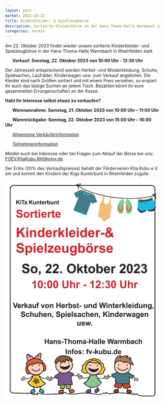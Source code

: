 ```yaml
---
layout: post
market: 2023-10-22
title: Kinderkleider- & Spielzeugbörse
description: Sortierte Kleiderbörse in der Hans-Thoma-Halle Warmbach in Rheinfelden
categories: termin
---
```


Am 22. Oktober 2023 findet wieder unsere sortierte Kinderkleider- und Spielzeugbörse in der Hans-Thoma-Halle Warmbach in Rheinfelden statt.

&nbsp;&nbsp;&nbsp;&nbsp;&nbsp;&nbsp;**Verkauf: Sonntag, 22. Oktober 2023 von 10:00 Uhr - 12:30 Uhr**

Der Jahreszeit entsprechend werden Herbst- und Winderkleidung, Schuhe, Spielsachen, Laufräder, Kinderwagen usw. zum Verkauf angeboten.
Die Kleider sind nach Größen sortiert und mit einem Preis versehen, so erspart ihr euch das lästige Suchen an jedem Tisch. 
Bezahlen könnt ihr eure gesammelten Errungenschaften an der Kasse.

**Habt ihr Interesse selbst etwas zu verkaufen?**

  &nbsp;&nbsp;&nbsp;&nbsp;&nbsp;&nbsp;**Warenannahme: 	Samstag, 21. Oktober 2023 von 10:00 Uhr – 11:00 Uhr**
  
  &nbsp;&nbsp;&nbsp;&nbsp;&nbsp;&nbsp;**Warenrückgabe: 	Sonntag, 22. Oktober 2023 von 15:00 Uhr – 16:00 Uhr**
  
  &nbsp;&nbsp;&nbsp;&nbsp;&nbsp;&nbsp;[Allgemeine Verkäuferinformation](/docs/202310_Allgemeine_Verkäuferinfo.pdf)
  
  &nbsp;&nbsp;&nbsp;&nbsp;&nbsp;&nbsp;[Teilnehmerinformation](/docs/202310_Allgemeine_Teilnehmerinfo.pdf)
  
Meldet euch bei Interesse oder bei Fragen zum Ablauf der Börse bei uns: <FOEV.KitaKubu.Rhf@gmx.de>

Der Erlös (20% des Verkaufspreises) behält der Förderverein Kita Kubu e.V. ein und kommt den Kindern der Kiga Kunterbunt in Rheinfelden zugute.

![Sortierte Kleidung](/images/202310_Plakat.jpg)
